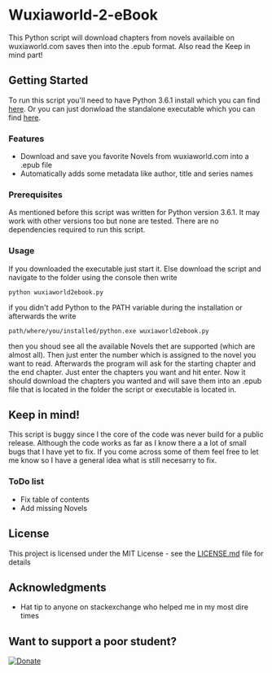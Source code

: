 # Wuxiaworld-2-eBook
This Python script will download chapters from novels availaible on wuxiaworld.com saves then into the .epub format.
Also read the Keep in mind part!

## Getting Started

To run this script you'll need to have Python 3.6.1 install which you can find [here](https://www.python.org/downloads/ "Python Download Link").
Or you can just donwload the standalone executable which you can find [here](https://drive.google.com/file/d/0B_b6PybP95z1aGdtOGctMEJTWHM/view?usp=sharing "Google Drive Standalone Link").

### Features

- Download and save you favorite Novels from wuxiaworld.com into a .epub file
- Automatically adds some metadata like author, title and series names

### Prerequisites

As mentioned before this script was written for Python version 3.6.1. It may work with other versions too but none are tested.
There are no dependencies required to run this script.

### Usage

If you downloaded the executable just start it.
Else download the script and navigate to the folder using the console then write

```
python wuxiaworld2ebook.py
```

if you didn't add Python to the PATH variable during the installation or afterwards the write

```
path/where/you/installed/python.exe wuxiaworld2ebook.py
```

then you shoud see all the available Novels thet are supported (which are almost all). Then just enter the number which is assigned to the novel you want to read.
Afterwards the program will ask for the starting chapter and the end chapter. Just enter the chapters you want and hit enter.
Now it should download the chapters you wanted and will save them into an .epub file that is located in the folder the script or executable is located in.

## Keep in mind!

This script is buggy since I the core of the code was never build for a public release. Although the code works as far as I know there a a lot of small bugs that I have yet to fix. If you come across some of them feel free to let me know so I have a general idea what is still necesarry to fix.

### ToDo list

- Fix table of contents
- Add missing Novels

## License

This project is licensed under the MIT License - see the [LICENSE.md](LICENSE.md) file for details

## Acknowledgments

* Hat tip to anyone on stackexchange who helped me in my most dire times

## Want to support a poor student?

[![Donate](https://img.shields.io/badge/Donate-PayPal-green.svg)](https://www.paypal.com/cgi-bin/webscr?cmd=_s-xclick&hosted_button_id=U7KDYY9UB9PMY)
